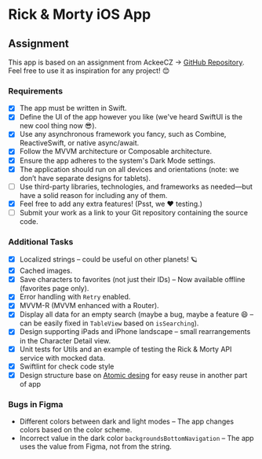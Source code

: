 # Rick & Morty iOS App

## Assignment
This app is based on an assignment from AckeeCZ -> [GitHub Repository](https://github.com/AckeeCZ/ios-task-rick-and-morty?tab=readme-ov-file). Feel free to use it as inspiration for any project! 😊

### Requirements

- [x] The app must be written in Swift.  
- [x] Define the UI of the app however you like (we've heard SwiftUI is the new cool thing now 😎).  
- [x] Use any asynchronous framework you fancy, such as Combine, ReactiveSwift, or native async/await.  
- [x] Follow the MVVM architecture or Composable architecture.  
- [x] Ensure the app adheres to the system's Dark Mode settings.  
- [x] The application should run on all devices and orientations (note: we don’t have separate designs for tablets).  
- [ ] Use third-party libraries, technologies, and frameworks as needed—but have a solid reason for including any of them.  
- [x] Feel free to add any extra features! (Psst, we ❤️ testing.)  
- [ ] Submit your work as a link to your Git repository containing the source code.  

### Additional Tasks

- [x] Localized strings – could be useful on other planets! 🪐
- [x] Cached images.  
- [x] Save characters to favorites (not just their IDs) – Now available offline (favorites page only).  
- [x] Error handling with `Retry` enabled.  
- [x] MVVM-R (MVVM enhanced with a Router).  
- [x] Display all data for an empty search (maybe a bug, maybe a feature 😄 – can be easily fixed in `TableView` based on `isSearching`).  
- [x] Design supporting iPads and iPhone landscape – small rearrangements in the Character Detail view.  
- [x] Unit tests for Utils and an example of testing the Rick & Morty API service with mocked data.  
- [x] Swiftlint for check code style
- [x] Design structure base on [Atomic desing](https://atomicdesign.bradfrost.com/chapter-2/) for easy reuse in another part of app

### Bugs in Figma
- Different colors between dark and light modes – The app changes colors based on the color scheme.  
- Incorrect value in the dark color `backgroundsBottomNavigation` – The app uses the value from Figma, not from the string.  
